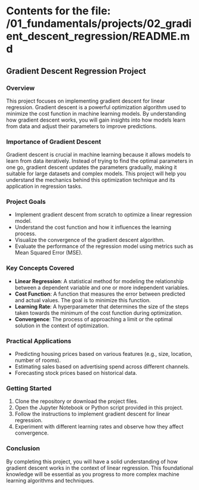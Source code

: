 # Contents for the file: /01_fundamentals/projects/02_gradient_descent_regression/README.md

## Gradient Descent Regression Project

### Overview
This project focuses on implementing gradient descent for linear regression. Gradient descent is a powerful optimization algorithm used to minimize the cost function in machine learning models. By understanding how gradient descent works, you will gain insights into how models learn from data and adjust their parameters to improve predictions.

### Importance of Gradient Descent
Gradient descent is crucial in machine learning because it allows models to learn from data iteratively. Instead of trying to find the optimal parameters in one go, gradient descent updates the parameters gradually, making it suitable for large datasets and complex models. This project will help you understand the mechanics behind this optimization technique and its application in regression tasks.

### Project Goals
- Implement gradient descent from scratch to optimize a linear regression model.
- Understand the cost function and how it influences the learning process.
- Visualize the convergence of the gradient descent algorithm.
- Evaluate the performance of the regression model using metrics such as Mean Squared Error (MSE).

### Key Concepts Covered
- **Linear Regression**: A statistical method for modeling the relationship between a dependent variable and one or more independent variables.
- **Cost Function**: A function that measures the error between predicted and actual values. The goal is to minimize this function.
- **Learning Rate**: A hyperparameter that determines the size of the steps taken towards the minimum of the cost function during optimization.
- **Convergence**: The process of approaching a limit or the optimal solution in the context of optimization.

### Practical Applications
- Predicting housing prices based on various features (e.g., size, location, number of rooms).
- Estimating sales based on advertising spend across different channels.
- Forecasting stock prices based on historical data.

### Getting Started
1. Clone the repository or download the project files.
2. Open the Jupyter Notebook or Python script provided in this project.
3. Follow the instructions to implement gradient descent for linear regression.
4. Experiment with different learning rates and observe how they affect convergence.

### Conclusion
By completing this project, you will have a solid understanding of how gradient descent works in the context of linear regression. This foundational knowledge will be essential as you progress to more complex machine learning algorithms and techniques.